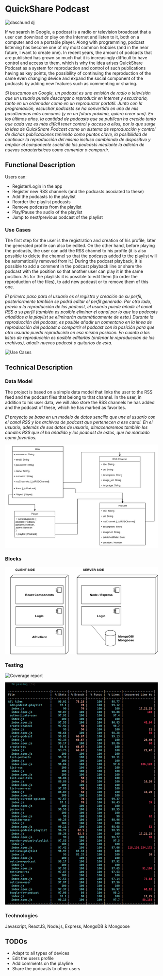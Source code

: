 # QuickShare Podcast

![daschund dj](https://media.giphy.com/media/gUrEXjBtEJruo/giphy.gif)

If we search in Google, a podcast is a radio or television broadcast that a user can download or play on the Internet and listen to it, both on a computer and on a portable player.
Along with programming, podcast listening has become one of my most common hobbies (and in the near future, I want to create one).
In recent years, the amount of podcasts that are published has grown so much that it is increasingly difficult to have control and access to them, which is why the idea arises QuickShare Podcast as a system for reproduction and control of such publications having as key points, the possibility of continuing the reproduction of the same even changing device and expand the social component of the podcasts by adding new features such as commenting or sharing.

*Si buscamos en Google, un podcast es una emisión de radio o televisión que un usuario puede descargar o reproducir en Internet y escucharla, tanto en un ordenador como en un reproductor portátil.
Junto con la programación, escuchar podcasts se ha convertido en uno de mis pasatiempos más comunes (y en un futuro próximo, quiero crear uno).
En los últimos años, la cantidad de podcasts que se publican ha crecido tanto que cada vez es más difícil tener control y acceso a ellos, por lo que surge la idea de QuickShare Podcast como un sistema de reproducción y control de dichas publicaciones teniendo como puntos clave, la posibilidad de continuar la reproducción del mismo incluso cambiando de dispositivo y ampliar el componente social de los podcasts mediante la adición de nuevas características como comentar o compartir.*


## Functional Description

Users can:

- Register/Login in the app
- Register new RSS channels (and the podcasts asociated to these)
- Add the podcasts to the playlist
- Reorder the playlist podcasts
- Remove podcasts from the playlist
- Play/Pause the audio of the playlist
- Jump to next/previous podcast of the playlist


### Use Cases

The first step for the user is the registration and creation of his profile, later the generated profile can also be edited.
On the other hand, before playing the podcasts, the user can add the RSS channel to his profile (it is also possible to delete the channel so that the podcasts added to the playlist will be automatically removed from it.)
During the podcast playback, it is possible to add a comment in the podcast playback line or share the podcast with the position so that another user can play it in the same position.
As for the playlists it is possible to edit them (to order the reproduction of the files), to add new podcast or to remove them of this one.

*El primero paso para el usuario es el registro y creación de su perfil, posteriormente también se podrá editar el perfil generado.
Por otro lado, previo a la reproducción de los podcast, el usuario puede añadir el canal RSS a su perfil (también es posible eliminar el canal por lo que los podcasts añadidos a la playlist se eliminarán automáticamente de esta.)
Durante la reproducción del podcast, es posible añadir un comentario en la línea de reproducción del podcast o compartir el podcast con la posición para que otro usuario pueda reproducirlo en esa misma posición.
En cuanto a las listas de reproducción es posible editarlas (ordenar la reproducción de los archivos), añadir nuevos podcast o quitarlos de esta.*

![Use Cases](./images/usecases.jpg)

## Technical Description

### Data Model

The project is based on a simple data model that links the user to the RSS feed and the podcast files that belong to that channel.
In the user, in addition to his user data, we will also store the RSS channels he has added and the podcast of these, which he has marked as favorites.

*El proyecto se basa en un modelo de datos sencillo que une al usuario con el canal RSS y los archivos de podcast que pertenecen a ese canal.
En el usuario, además de sus datos de usuario, almacenaremos también los canales RSS que él ha añadido y los podcast de estos, que ha marcado como favoritos.*

![Data Model](./images/datamodel.jpg)

### Blocks

![Block Diagram](./images/block-diagram.png)

### Testing

![Coverage report](https://img.shields.io/badge/Coverage-98.01%25-green.svg)

![Test Coverage](./images/coverage.png)

### Technologies

Javascript, ReactJS, Node.js, Express, MongoDB & Mongoose

## TODOs

- Adapt to all types of devices
- Edit the users profile
- Add comments on the playline
- Share the podcasts to other users


